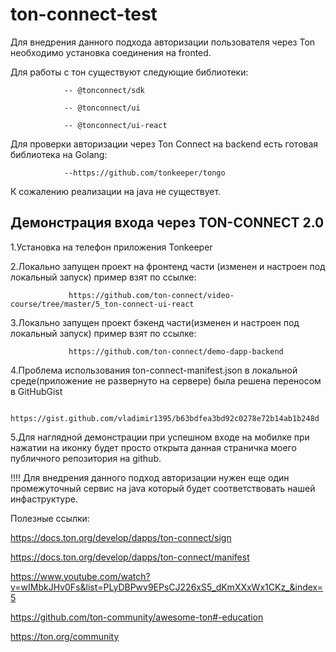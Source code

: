 # ton-connect-test
 Для внедрения данного подхода авторизации пользователя через Ton необходимо установка соединения на fronted.
 
Для работы с тон существуют следующие библиотеки:

                -- @tonconnect/sdk
                
                -- @tonconnect/ui
                
                -- @tonconnect/ui-react      
                
Для проверки авторизации через Ton Connect на backend есть готовая библиотека на Golang: 
   
                --https://github.com/tonkeeper/tongo

К сожалению реализации на java не существует.

## Демонстрация входа через TON-CONNECT 2.0

1.Установка на телефон приложения Tonkeeper

2.Локально запущен проект на фронтенд части (изменен и настроен под локальный запуск) пример взят по ссылке:

                 https://github.com/ton-connect/video-course/tree/master/5_ton-connect-ui-react

3.Локально запущен проект бэкенд части(изменен и настроен под локальный запуск) пример взят по ссылке:

                 https://github.com/ton-connect/demo-dapp-backend

4.Проблема использования ton-connect-manifest.json в локальной среде(приложение не развернуто на сервере) была решена переносом в GitHubGist

                 https://gist.github.com/vladimir1395/b63bdfea3bd92c0278e72b14ab1b248d

5.Для наглядной демонстрации при успешном входе на мобилке при нажатии на иконку будет просто открыта данная страничка моего публичного репозитория на github.

!!!! Для внедрения данного подход авторизации нужен еще один промежуточный сервис на java который будет соответствовать нашей инфаструктуре.

Полезные ссылки:

https://docs.ton.org/develop/dapps/ton-connect/sign

https://docs.ton.org/develop/dapps/ton-connect/manifest

https://www.youtube.com/watch?v=wIMbkJHv0Fs&list=PLyDBPwv9EPsCJ226xS5_dKmXXxWx1CKz_&index=5

https://github.com/ton-community/awesome-ton#-education

https://ton.org/community



